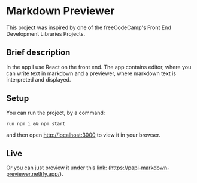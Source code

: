 # Markdown Previewer
This project was inspired by one of the freeCodeCamp's Front End Development Libraries Projects.

## Brief description

In the app I use React on the front end. The app contains editor, where you can write text in markdown and a previewer, where markdown text is interpreted and displayed.

## Setup

You can run the project, by a command:

`run npm i && npm start`

and then open [http://localhost:3000](http://localhost:3000) to view it in your browser.

## Live

Or you can just preview it under this link: (https://papi-markdown-previewer.netlify.app/).




